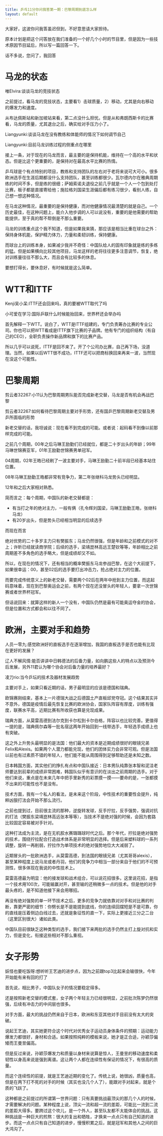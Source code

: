 ```yaml
---
title: 乒乓11分你问我答第一期：巴黎周期到底怎么样
layout: default
---
```


大家好，这波你问我答虽迟但到，不好意思请大家担待。

原本计划是把这个问答放在我们准备的一个好几个小时的节目里，但是因为一些技术原因节目延后，所以写一篇回答一下。

话不多说，您问了，我回答

# 马龙的状态
唯Elvira:谈谈马龙的竞技状态

之前提过，看马龙的竞技状态，主要看1）击球质量，2）移动，尤其是向右移动的爆发力和速度。

从布达佩斯站和新加坡站来看，第二点没什么担忧。但是从和弗朗西斯卡的比赛看，马龙的质量，尤其退台之后，确实给对手压力小了。

Liangyunki:谈谈马龙在没有教练和体能师的情况下如何调节自己

Liangyunki:目前马龙训练过程的侧重点在哪里

接上一条，对于现在的马龙而言，最主要的是保持机能，维持在一个高的水平和状态。但是比这个更重要的，是保持对在最高水平比赛的热情。

乒乓球是个有点特别的项目，教练和支持团队的左右对于老将来说可大可小。很多欧洲选手在生涯后期都没什么支持团队，甚至训练都很少。瓦尔德内尔在雅典周期练的时间不多，但是练的很细；萨姆索诺夫退役之前几乎就是一个人一个包到处打比赛，板子都是直接寄给他；施拉格刘国梁生涯偏后都有练习很少，看别人练，自己想一想这种情况。

在马龙这种情况，最重要的是保持健康，而对他健康情况最清楚的就是自己。一个历史最佳，在这种问题上，能介入他步调的人可以说没有，重要的是他需要的帮助能提供，至于真的帮不帮倒是不那么重要。

马龙的训练重点这个我不知道，但是如果我来猜，那应该是相当比重在球台之外：保持身体机能，保护精力体力，力量和柔韧训练，保持健康。

而球台上的训练本身，如果减少我并不奇怪：中国队给人的固有印象就是练的多练的猛。但是如果横向比较其他项目，马龙这样的老将往往更多注意调节，恢复，绝对训练量往往不那么大，而且会有比较多的休息。

要想打得长，要休息好，有时候就是这么简单。

# WTT和ITTF
Kenji吴小呆:ITTF还会回来吗，真的要被WTT取代了吗

小可爱在学习:国际乒联什么时候能抬回来，世界杯还会举办吗

首先解释一下WTT。说白了，WTT是ITTF组建的，专门负责筹办比赛的专业公司。你也可以把WTT看成是ITTF旗下比赛的子品牌。他有专门的组织结构（有自己的CEO），全职负责操作新品牌和旗下的比赛产品。

所以几乎可以说死，ITTF是回不来了。开了个公司办比赛，自己再下场，没道理。当然，如果以后WTT很不成功，ITTF还可以把商标换回来再来一波，当然现在没这个可能性。

# 巴黎周期

剪云者32267:小11认为巴黎周期男队能否完成新老交替，马龙是否有机会再战巴黎

剪云者32267:如何看待巴黎周期主要对手形势，还有国乒巴黎周期新老交替及男乒所面临的形势

新老交替的话，我坦诚说：现在看不到完成的可能。或者说：起码看不到像以前那样完成的可能。

之前几个周期，00年之后马琳王励勤们已经就位，都是二十岁出头的年龄；99年马琳世锦赛亚军，01年王励勤世锦赛男单冠军。

04周期，02年王皓已经刷了一波主要对手，马琳王励勤二十前半段已经基本站住位置。

08年马琳王励勤王皓都非常有竞争力，第二年张继科马龙势头已经明显。

12年和之后大家相对熟悉。

简而言之：每个周期，中国队的新老交替都是：
- 有当打之年的绝对主力，一般有俩（孔令辉刘国梁，马琳王励勤王皓，张继科马龙）
- 有20岁出头，但是势头已经相当明显的后续选手

而现在而言

绝对优势的二十多岁主力只有樊振东；马龙仍然很强，但是年龄和之前模式的对不上；许昕已经就读商学院；后续的选手，梁靖崑林高远王楚钦等等，年龄相比之前周期差不多角色的选手略大，但是成绩却又不如。

所以，在现在的情况下，还有相当的概率樊振东马龙参战巴黎，在这个大前提下，如果很幸运：00，甚至02后的选手要打出冲击力，抢占绝对主力的位置。

而要完成传统意义上的新老交替，需要两个02后在两年中抢到主力位置，而这起码意味着，现在到巴黎奥运会之前，有两个现在还没冒头的年轻人，要拿一次世锦赛或者世界杯冠军。

但话说回来：就算这样的新人一个没有，中国队仍然是最有可能奥运夺金的协会，但是位置和方式都会和以往不同了。

# 欧洲，主要对手和趋势

人员一零九:感觉欧洲好的直板选手在逐渐增加，我国的直板选手是否也能有比现在更好的发展？

辽人不解风情:能否讲讲中日韩德法的后备力量，如向鹏这些人的特点以及预测今后发展，另外11君认为哪个协会对后备力量的培养最好？

凌刀rio:当今乒坛的技术及器材发展趋势

主要对手上，如果只看近期的话，男子最明显的应该是德国和瑞典。

欧锦赛刚结束，基本上一片德瑞大战之后德国土产直板邱党夺冠。这个结果其实并不意外，德国是疫情后最先恢复比赛的欧洲协会，国家队阵容有厚度，训练有强度，联赛水平高，近期比赛有所收获也算是兑现成果。

瑞典方面，从莫雷高德到法尔克到卡尔松到卡尔伯格，阵容以也比较完善。更值得一提的是，瑞典佩尔森等一批名宿这两年开始回到一线带选手，年轻选手成绩上也有突破。

这之外上升势头最明显的是法国：他们最大的资本是近期成绩很好的眼镜兄弟Felix和Alexis。如果两个人潜力都能兑现，他们的团体实力会非常可观。但是法国以前也有过素质不错的年轻人，他们能不能从周围得到足够帮助还是未知之数。

日本韩国方面，其实他们的挣扎有点和中国队接近：日本男队纯靠张本智和泥洼老师要达到前辈的成绩非常困难，韩国队似乎有意识的在淡出之前周期的选手。对于他们来说，重点是在未来几年中把手里新秀的彩票摸一摸——要命的是，一张都摸不出来的可能性也不是没有。

技术方面，我有一个私人的看法，是未来这个阶段，中性技术的重要性会提升，纯粹凶狠打法会开始不那么流行。

之前也提到过，目前很主流的那种，逆旋转发球，反手拧拉，反手强势，强调对抗的打法（樊振东梁靖崑林高远张本等等），当技术不是绝对强的时候，会因为套路比较固定容易被对手针对。

这种打法成为主流，是在无机胶水赛璐璐球时代之后。那个年代，拧拉是绝对强势的技术，围绕拧拉配合打造战术体系是非常明显的选择。但是后来塑料球的一系列调整，旋转一再削弱，拧拉作为单项技术的绝对强势地位大大减弱了。

近期冒头的一批欧洲选手，从莫雷高德，到法国的眼镜兄弟（尤其哥哥alexis），甚至某种程度上说马龙或者丹羽，他们的竞争力中相当一部分来自于他们的不可预测性，很多体现在我说的中性技术上。

莫雷高德最为明显：他的接发球和战术组合，可以说花招很多。这里说花招，是指一个技术用100次，可能输赢对开，甚至输的还稍微多一点的技术。但是他的对手最头疼的，是不知道他接下来会用哪招。

再没有绝对强势的单一环节技术之后，更多的竞争力就依靠对对手和对比赛的判断，靠更严密的细节：你劈长是不是能搓到底线，你的连续回摆短是不是可靠，你的直线是压着侧边白线过去，还就是象征性的直一下，实际上更接近三分之二台（这里区别很大）诸如此类。

中国队目前很缺乏这种类型的选手，我们接下来两批的选手仍然主打上旋对抗和实力，但是变化，衔接这些相对不那么重视。

# 女子形势

妖怪也要吃饭呀:想听听王艺迪的进步点，因为之前跟top3比起来会输很快，今年开始能有来有回的打了

首先说，相比男子，中国队女子的情况要稳定得多。

还是按照新老交替的模式套，女子两个年轻主力已经很明显，之前批次陈梦仍然很强，后续有冲击力的中间层也很多。

对手方面，最大的挑战仍然来自于日本，欧洲和东亚其他对手目前没有太大的突破。

说起王艺迪，其实她更符合这个时代对优秀女子运动员身体条件的预期：运动能力爆发力都很好，身材和合适。如果按照纯粹的模板来说，她才是正合适，孙颖莎偏矮而王曼昱偏高。

但是反过来说，孙颖莎爆发力和质量以身材来说算是惊人，王曼昱的移动速度和柔韧性以身高来说是强到离谱。这让两个人都在连续性有保证的情况下，有很高的质量。

而这个连续性的前提，就是王艺迪近期的变化了。传统上说，她很凶，质量也高，但是在两下打不死的对手的时候（其实也没几个人了），能跟对手对起来，就是个质的飞跃了。

这种都是之前提过的所谓第一世界问题：只有真要挑战最顶尖的那几个人的时候，才需要解决的问题。某种程度上说，顶尖一流和超一流的差距，可能比一流到二流的差距大得多。要跨过这个坎儿，是一个外人，甚至队友都不太能体会的挑战。这种挑战是一种巨大的煎熬：很大的复出和牺牲，才换来一点点只有自己知道的进步。而这一点点只有自己知道的进步，慢慢积累之后，就是冠军和其他人之间的巨大鸿沟了。


